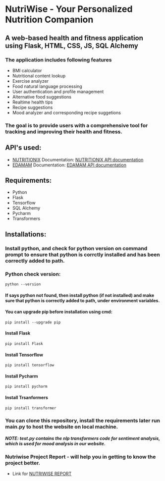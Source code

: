 # NutriWise - Your Personalized Nutrition Companion
## A web-based health and fitness application using **Flask, HTML, CSS, JS, SQL Alchemy**
### The application includes following features
+ BMI calculator
+ Nutritional content lookup
+ Exercise analyzer
+ Food natural language processing
+ User authentication and profile management 
+ Alternative food suggestions
+ Realtime health tips
+ Recipe suggestions
+ Mood analyzer and corresponding recipe suggetions
### The goal is to provide users with a comprehensive tool for tracking and improving their health and fitness.
## API's used:
+ [NUTRITIONIX](https://www.nutritionix.com/business/api)
Documentation: [NUTRITIONIX API documentation](https://docs.google.com/document/d/1_q-K-ObMTZvO0qUEAxROrN3bwMujwAN25sLHwJzliK0/edit#heading=h.73n49tgew66c)
+ [EDAMAM](https://www.edamam.com/)
Documentation: [EDAMAM API documentation](https://developer.edamam.com/edamam-docs-nutrition-api)

## Requirements:
+ Python
+ Flask
+ Tensorflow
+ SQL Alchemy
+ Pycharm
+ Transformers

## Installations:
### Install python, and check for python version on command prompt to ensure that python is corrctly installed and has been correctly added to path.
### Python check version: 
```python --version```
#### If says python not found, then install python (if not installed) and make sure that python is correctly added to path, under environment variables.
#### You can upgrade pip before installation using cmd:
```pip install --upgrade pip```
#### Install Flask
```pip install Flask```
#### Install Tensorflow
```pip install tensorflow```
#### Install Pycharm
```pip install pycharm```
#### Install Trsanformers
```pip install transformer ```

### You can clone this repository, install the requirements later run main.py to host the website on local machine.

##### NOTE: test.py contains the nlp transformers code for sentiment analysis, which is used for mood analysis in our website.
 
### Nutriwise Project Report - will help you in getting to know the project better.
+ Link for [NUTRIWISE REPORT](https://docs.google.com/document/d/18zQtsFEqMVgc0tjpWX5bT8t1bDvzpmDX/edit?usp=drive_link&ouid=101026258092539715926&rtpof=true&sd=true)
